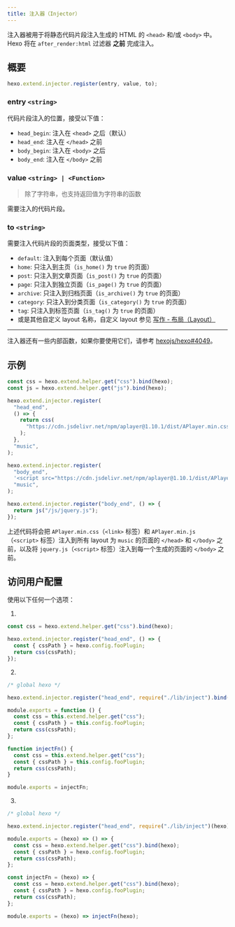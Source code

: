 ```yaml
---
title: 注入器（Injector）
---
```


注入器被用于将静态代码片段注入生成的 HTML 的 `<head>` 和/或 `<body>` 中。Hexo 将在 `after_render:html` 过滤器 **之前** 完成注入。

## 概要

```js
hexo.extend.injector.register(entry, value, to);
```

### entry `<string>`

代码片段注入的位置，接受以下值：

- `head_begin`: 注入在 `<head>` 之后（默认）
- `head_end`: 注入在 `</head>` 之前
- `body_begin`: 注入在 `<body>` 之后
- `body_end`: 注入在 `</body>` 之前

### value `<string> | <Function>`

> 除了字符串，也支持返回值为字符串的函数

需要注入的代码片段。

### to `<string>`

需要注入代码片段的页面类型，接受以下值：

- `default`: 注入到每个页面（默认值）
- `home`: 只注入到主页（`is_home()` 为 `true` 的页面）
- `post`: 只注入到文章页面（`is_post()` 为 `true` 的页面）
- `page`: 只注入到独立页面（`is_page()` 为 `true` 的页面）
- `archive`: 只注入到归档页面（`is_archive()` 为 `true` 的页面）
- `category`: 只注入到分类页面（`is_category()` 为 `true` 的页面）
- `tag`: 只注入到标签页面（`is_tag()` 为 `true` 的页面）
- 或是其他自定义 layout 名称，自定义 layout 参见 [写作 - 布局（Layout）](/zh-cn/docs/writing#布局（Layout）)

---

注入器还有一些内部函数，如果你要使用它们，请参考 [hexojs/hexo#4049](https://github.com/hexojs/hexo/pull/4049)。

## 示例

```js
const css = hexo.extend.helper.get("css").bind(hexo);
const js = hexo.extend.helper.get("js").bind(hexo);

hexo.extend.injector.register(
  "head_end",
  () => {
    return css(
      "https://cdn.jsdelivr.net/npm/aplayer@1.10.1/dist/APlayer.min.css",
    );
  },
  "music",
);

hexo.extend.injector.register(
  "body_end",
  '<script src="https://cdn.jsdelivr.net/npm/aplayer@1.10.1/dist/APlayer.min.js">',
  "music",
);

hexo.extend.injector.register("body_end", () => {
  return js("/js/jquery.js");
});
```

上述代码将会把 `APlayer.min.css`（`<link>` 标签）和 `APlayer.min.js` （`<script>` 标签）注入到所有 layout 为 `music` 的页面的 `</head>` 和 `</body>` 之前，以及将 `jquery.js`（`<script>` 标签）注入到每一个生成的页面的 `</body>` 之前。

## 访问用户配置

使用以下任何一个选项：

1.

```js
const css = hexo.extend.helper.get("css").bind(hexo);

hexo.extend.injector.register("head_end", () => {
  const { cssPath } = hexo.config.fooPlugin;
  return css(cssPath);
});
```

2.

```js index.js
/* global hexo */

hexo.extend.injector.register("head_end", require("./lib/inject").bind(hexo));
```

```js lib/inject.js
module.exports = function () {
  const css = this.extend.helper.get("css");
  const { cssPath } = this.config.fooPlugin;
  return css(cssPath);
};
```

```js lib/inject.js
function injectFn() {
  const css = this.extend.helper.get("css");
  const { cssPath } = this.config.fooPlugin;
  return css(cssPath);
}

module.exports = injectFn;
```

3.

```js index.js
/* global hexo */

hexo.extend.injector.register("head_end", require("./lib/inject")(hexo));
```

```js lib/inject.js
module.exports = (hexo) => () => {
  const css = hexo.extend.helper.get("css").bind(hexo);
  const { cssPath } = hexo.config.fooPlugin;
  return css(cssPath);
};
```

```js lib/inject.js
const injectFn = (hexo) => {
  const css = hexo.extend.helper.get("css").bind(hexo);
  const { cssPath } = hexo.config.fooPlugin;
  return css(cssPath);
};

module.exports = (hexo) => injectFn(hexo);
```
